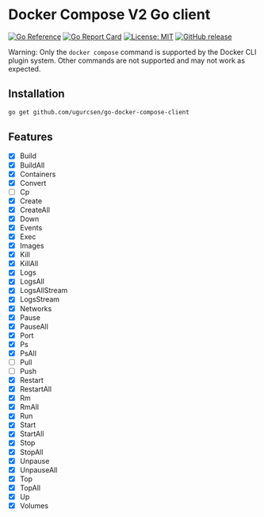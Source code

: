 Docker Compose V2 Go client
===========================
[![Go Reference](https://pkg.go.dev/badge/github.com/ugurcsen/go-docker-compose-client.svg)](https://pkg.go.dev/github.com/ugurcsen/go-docker-compose-client)
[![Go Report Card](https://goreportcard.com/badge/github.com/ugurcsen/go-docker-compose-client)](https://goreportcard.com/report/github.com/ugurcsen/go-docker-compose-client)
[![License: MIT](https://img.shields.io/badge/License-MIT-yellow.svg)](https://opensource.org/licenses/MIT)
[![GitHub release](https://img.shields.io/github/release/ugurcsen/go-docker-compose-client.svg)](https://github.com/ugurcsen/go-docker-compose-client/releases)

Warning: Only the `docker compose` command is supported by the Docker CLI plugin system. Other commands are not supported and may not work as expected.

## Installation
```bash
go get github.com/ugurcsen/go-docker-compose-client
```

Features
-----
- [x] Build
- [x] BuildAll
- [x] Containers
- [x] Convert
- [ ] Cp
- [x] Create
- [x] CreateAll
- [x] Down
- [x] Events
- [x] Exec
- [x] Images
- [x] Kill
- [x] KillAll
- [x] Logs
- [x] LogsAll
- [x] LogsAllStream
- [x] LogsStream
- [x] Networks
- [x] Pause
- [x] PauseAll
- [x] Port
- [x] Ps
- [x] PsAll
- [ ] Pull
- [ ] Push
- [x] Restart
- [x] RestartAll
- [x] Rm
- [x] RmAll
- [x] Run
- [x] Start
- [x] StartAll
- [x] Stop
- [x] StopAll
- [x] Unpause
- [x] UnpauseAll
- [x] Top
- [x] TopAll
- [x] Up
- [x] Volumes